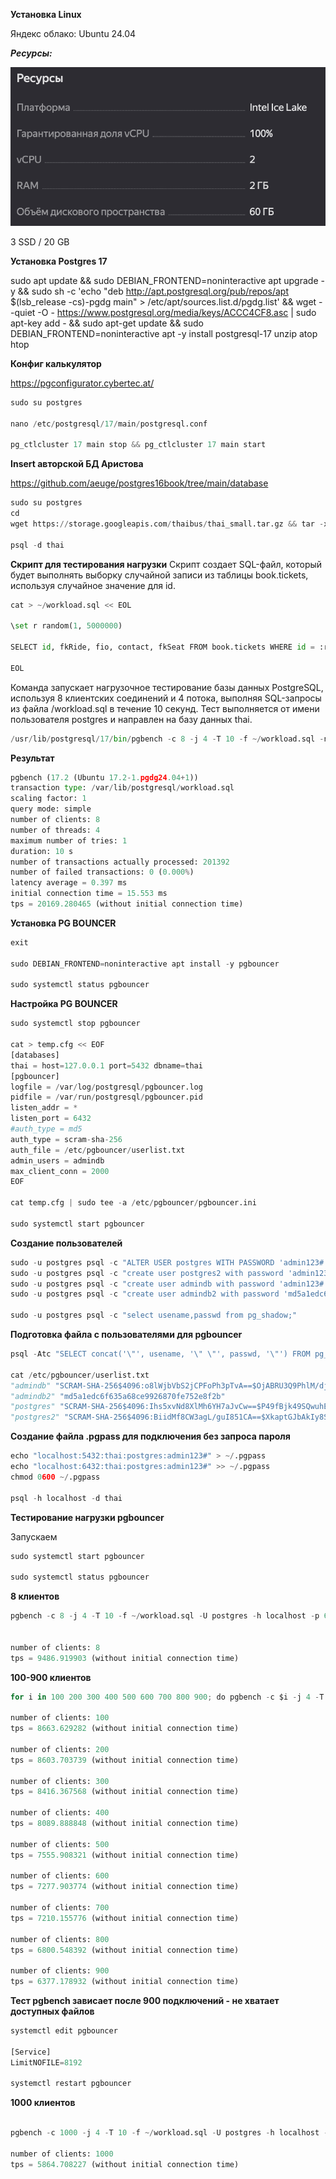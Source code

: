 **Установка Linux**

Яндекс облако: Ubuntu 24.04 

***Ресурсы:***

![Image alt](https://github.com/dmatwe/projects/blob/main/postgres17/03partition/img/Screenshot%202025-02-05%20at%2012.07.12.png)

3 SSD / 20 GB

**Установка Postgres 17**

sudo apt update && sudo DEBIAN_FRONTEND=noninteractive apt upgrade -y && sudo sh -c 'echo "deb http://apt.postgresql.org/pub/repos/apt $(lsb_release -cs)-pgdg main" > /etc/apt/sources.list.d/pgdg.list' && wget --quiet -O - https://www.postgresql.org/media/keys/ACCC4CF8.asc | sudo apt-key add - && sudo apt-get update && sudo DEBIAN_FRONTEND=noninteractive apt -y install postgresql-17 unzip atop htop


**Конфиг калькулятор**

https://pgconfigurator.cybertec.at/


```python
sudo su postgres 

nano /etc/postgresql/17/main/postgresql.conf

pg_ctlcluster 17 main stop && pg_ctlcluster 17 main start
```

**Insert авторской БД Аристова**

https://github.com/aeuge/postgres16book/tree/main/database

```python
sudo su postgres
cd 
wget https://storage.googleapis.com/thaibus/thai_small.tar.gz && tar -xf thai_small.tar.gz && psql < thai.sql

psql -d thai
```

**Скрипт для тестирования нагрузки**
Скрипт создает SQL-файл, который будет выполнять выборку случайной записи из таблицы book.tickets, используя случайное значение для id.

```python
cat > ~/workload.sql << EOL

\set r random(1, 5000000)

SELECT id, fkRide, fio, contact, fkSeat FROM book.tickets WHERE id = :r;

EOL
```


Команда запускает нагрузочное тестирование базы данных PostgreSQL, используя 8 клиентских соединений и 4 потока, выполняя SQL-запросы из файла /workload.sql в течение 10 секунд. Тест выполняется от имени пользователя postgres и направлен на базу данных thai.

```python
/usr/lib/postgresql/17/bin/pgbench -c 8 -j 4 -T 10 -f ~/workload.sql -n -U postgres thai
```

**Результат**

```python
pgbench (17.2 (Ubuntu 17.2-1.pgdg24.04+1))
transaction type: /var/lib/postgresql/workload.sql
scaling factor: 1
query mode: simple
number of clients: 8
number of threads: 4
maximum number of tries: 1
duration: 10 s
number of transactions actually processed: 201392
number of failed transactions: 0 (0.000%)
latency average = 0.397 ms
initial connection time = 15.553 ms
tps = 20169.280465 (without initial connection time)
```

**Установка PG BOUNCER**

```python
exit

sudo DEBIAN_FRONTEND=noninteractive apt install -y pgbouncer

sudo systemctl status pgbouncer
```

**Настройка PG BOUNCER**

```python
sudo systemctl stop pgbouncer

cat > temp.cfg << EOF
[databases]
thai = host=127.0.0.1 port=5432 dbname=thai
[pgbouncer]
logfile = /var/log/postgresql/pgbouncer.log
pidfile = /var/run/postgresql/pgbouncer.pid
listen_addr = *
listen_port = 6432
#auth_type = md5
auth_type = scram-sha-256
auth_file = /etc/pgbouncer/userlist.txt
admin_users = admindb
max_client_conn = 2000
EOF

cat temp.cfg | sudo tee -a /etc/pgbouncer/pgbouncer.ini

sudo systemctl start pgbouncer
```


**Создание пользователей**

```python
sudo -u postgres psql -c "ALTER USER postgres WITH PASSWORD 'admin123#';";
sudo -u postgres psql -c "create user postgres2 with password 'admin123#';";
sudo -u postgres psql -c "create user admindb with password 'admin123#';";
sudo -u postgres psql -c "create user admindb2 with password 'md5a1edc6f635a68ce9926870fe752e8f2b';";

sudo -u postgres psql -c "select usename,passwd from pg_shadow;"
```



**Подготовка файла с пользователями для pgbouncer**

```python
psql -Atc "SELECT concat('\"', usename, '\" \"', passwd, '\"') FROM pg_shadow ORDER BY 1" > /etc/pgbouncer/userlist.txt

cat /etc/pgbouncer/userlist.txt 
"admindb" "SCRAM-SHA-256$4096:o8lWjbVbS2jCPFoPh3pTvA==$OjABRU3Q9PhlM/djkTkNu71nUrKxlpUAzOycRf4oV5Y=:9h49FR8YqU3Ow4Extgchd6dLIZYidhOBb4qFRb2gTgU="
"admindb2" "md5a1edc6f635a68ce9926870fe752e8f2b"
"postgres" "SCRAM-SHA-256$4096:Ihs5xvNd8XlMh6YH7aJvCw==$P49fBjk49SQwuhEXr4OGQ8ihBXa5KfW8WhZEwZNdyhE=:QQgo78QoT9cZ7DM5J6dYRN9Vqy69rbxbEdK7qRZ7iGQ="
"postgres2" "SCRAM-SHA-256$4096:BiidMf8CW3agL/guI851CA==$XkaptGJbAkIy8S8oB238zWBjTeVY3XhOIiox8mooVyM=:B+DWfpChK+FJpuiGamLxkx98u62vV2+sfP7OBcNbAaA="
```

**Создание файла .pgpass для подключения без запроса пароля**

```python
echo "localhost:5432:thai:postgres:admin123#" > ~/.pgpass
echo "localhost:6432:thai:postgres:admin123#" >> ~/.pgpass
chmod 0600 ~/.pgpass

psql -h localhost -d thai
```


**Тестирование нагрузки pgbouncer**

Запускаем

```python
sudo systemctl start pgbouncer

sudo systemctl status pgbouncer

```
**8 клиентов**

```python
pgbench -c 8 -j 4 -T 10 -f ~/workload.sql -U postgres -h localhost -p 6432 thai -n | grep -E 'clients|tps'


number of clients: 8
tps = 9486.919903 (without initial connection time)
```

**100-900 клиентов**

```python
for i in 100 200 300 400 500 600 700 800 900; do pgbench -c $i -j 4 -T 10 -f ~/workload.sql -U postgres -h localhost -p 6432 thai -n | grep -E 'clients|tps'; done

number of clients: 100
tps = 8663.629282 (without initial connection time)

number of clients: 200
tps = 8603.703739 (without initial connection time)

number of clients: 300
tps = 8416.367568 (without initial connection time)

number of clients: 400
tps = 8089.888848 (without initial connection time)

number of clients: 500
tps = 7555.908321 (without initial connection time)

number of clients: 600
tps = 7277.903774 (without initial connection time)

number of clients: 700
tps = 7210.155776 (without initial connection time)

number of clients: 800
tps = 6800.548392 (without initial connection time)

number of clients: 900
tps = 6377.178932 (without initial connection time)
```


**Тест pgbench зависает после 900 подключений - не хватает доступных файлов**


```python
systemctl edit pgbouncer

[Service]
LimitNOFILE=8192

systemctl restart pgbouncer

```

**1000 клиентов**
```python

pgbench -c 1000 -j 4 -T 10 -f ~/workload.sql -U postgres -h localhost -p 6432 thai -n | grep -E 'clients|tps';

number of clients: 1000
tps = 5864.708227 (without initial connection time)
```